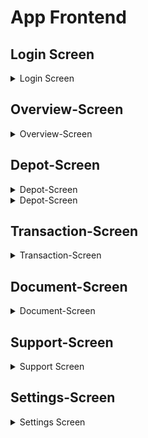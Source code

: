 # App Frontend


## Login Screen

<details>
<summary> Login Screen </summary>

<div style="display: flex; justify-content: center; align-items: center;">

    <figure style="margin: 0 20px; text-align: center;">
        <img src="images/app/login-screen/login-screen.png" width="60%">
        <figcaption>Screenshot of login screen</figcaption>
    </figure>

    <figure style="margin: 0 20px; text-align: center;">
        <img src="images/app/login-screen/login-screen-wrong-credentials.png" width="60%">
        <figcaption>Screenshot of failed login</figcaption>
    </figure>

</div>

The <strong>Login Screen </strong> in the <strong> AurumBanking-App </strong> provides users with a simple interface to enter their email and password for authentication.

<h3> Screen Elements </h3>

<ul>
    <li><strong>Penguin Mascot</strong>: A friendly penguin mascot is displayed prominently at the top of the screen, providing a welcoming visual.</li>
    <li><strong>Email Field</strong>: A text input field where the user can enter their email address.</li>
    <li><strong>Password Field</strong>: A password input field where the user can enter their account password. The password is masked for security.</li>
    <li><strong>Login Button</strong>: A button labeled "Login" that submits the email and password for authentication.</li>
</ul>


<h3> Behavior </h3>

<ul>
    <li><strong>Successful Login</strong>: If the user enters the correct email and password, they are authenticated and redirected to the app's main screen.</li>
    <li><strong>Failed Login</strong>: If the user enters incorrect login credentials, a small error message is displayed at the bottom of the screen, informing the user that their credentials are incorrect. The message helps guide the user to try again with the correct information.</li>
</ul>


<h3> Error Handling </h3>

<ul>
    <li><strong>Incorrect Credentials</strong>: When the login attempt fails due to incorrect email or password, a small, clear error message is shown to the user below the login fields, helping them understand the issue and try again.</li>
</ul>

</details>


## Overview-Screen

<details>
<summary> Overview-Screen </summary>

<h3> Overview-Screen </h3>

<p> In the following GIF, you can see the functional elements of the Overview Screen. It consists of the app scaffold with some shortcut icons below, which allow the user to quickly access certain pages. </p>

<div style="display: flex; justify-content: space-around; align-items: center; text-align: center;">

<figure>
    <img src="images/app/overview-screen/Overview-Darkmode.gif" width="80%">
    <figcaption>Overview-Screen in Dark-Mode</figcaption>
</figure>

<figure>
    <img src="images/app/overview-screen/shorcut-overview.gif" width="80%">
    <figcaption>Using the shortcut</figcaption>
</figure>

</div>

<p> Below that is the Depot segment, which displays the current depot value. This value is fetched and updated every 3 seconds. </p>

<p> Next are the recent transactions that the user has either received or executed. The three most recent transactions are shown. </p>

<p> Finally, there is the Chart Segment, which accumulates all transactions for a given day and displays them as a bar chart. 
It shows the current day, 2 days in the past, and 2 days in the future, as there may already be transactions scheduled for those days. 
Transactions for the current day are always displayed in the center. </p>

<p> When you tap approximately in the middle of the chart, a red marker appears to indicate that it is the current day. </p>

<p> In the following, you can see the Overview Screen in White Mode. </p>

<div style="display: flex; justify-content: space-around; align-items: center; text-align: center;">

<figure>
    <img src="images/app/overview-screen/Overview-Whitemode-1.png" width="80%">
    <figcaption>Overview-Screen in White-Mode</figcaption>
</figure>

<figure>
    <img src="images/app/overview-screen/Overview-Whitemode-2.png" width="80%">
    <figcaption>Overview-Screen in White-Mode</figcaption>
</figure>
</div>

<h3> Backend-Connection </h3>

<p>The <strong>Overview-Screen</strong> use the code in 
<code>OverviewViewModel</code> to connect to the backend services. 
Here's a summary of what the methods do and how they interact with the backend:
</p>

    <h4>Methods</h4>
    <ul>
        <li>
            <strong>getCurrentDepotValue</strong>: 
            <p>Retrieves the current depot value for a given customer ID by making an API call through <code>DepotService</code>. The response is handled asynchronously. If successful, it returns the depot value to the UI; otherwise, it logs an error. This function is used by the Depot-Display section.</p>
        </li>
        <li>
            <strong>getThreeLatestTransaction</strong>:
            <p>Fetches the three most recent transactions for a specified depot ID using <code>TransactionService</code>. The method asynchronously processes the response, returning the transactions to the UI or logging an error if the request fails. This is used by the section <strong>Letzte Transaktionen</strong> in the Overview-Screen.</p>
        </li>
        <li>
            <strong>getAllTransactionByDepotId</strong>:
            <p>Retrieves all transactions for a given depot ID. It then filters these transactions to include only those within the last three days and the next three days. After filtering, it calculates daily totals from these transactions and sends the data back to the UI. This method utilizes <code>getThreeLastDaysAndFutureDays</code> to filter the transactions and <code>calculateDailyTotals</code> to compute the totals used in diagrams.</p>
        </li>
        <li>
            <strong>calculateDailyTotals</strong>:
            <p>Takes a list of transactions and groups them by date. For each date, it calculates the net total by adding or subtracting amounts based on the transaction type (income or outcome). It is used for generating the data needed for diagrams.</p>
        </li>
        <li>
            <strong>getThreeLastDaysAndFutureDays</strong>:
            <p>Filters transactions to include only those that occurred within the last three days and the next three days from the current date. This filtered list is then used in <code>getAllTransactionByDepotId</code>.</p>
        </li>
    </ul>

</details>

## Depot-Screen
<details>

<summary> Depot-Screen </summary>

<div style="text-align: center;">
<figure>
    <img src="./images/app/depot-screen/DepotScreen_DepotOverviewBox.png" width="60%">
    <figcaption>Screenshot of Depot Screen</figcaption>
</figure>
</div>

<p>
  The Depot Screen is desinged to give a basic overview over all relevant depot activities (transactions) and key figures. It
  also allows a search function across all transactions and can switch between displaying transactions from the past and
  planned transactions in the future
</p>

<h3>Key Elements:</h3>

<ul>
    <li>Depot Overview Box: Depot Value highlighted on top of the screen</li>
    <li>Search Box: Element to filter transactions</li>
    <li>Time Choice Button: Element to switch transactions from past and for future</li>
    <li>Transaction List: All Transactions that match the chosen attributes</li>
</ul>

<h3>Depot Overview Box:</h3>

<div style="text-align: center;">
<figure>
    <img src="./images//app/depot-screen/DepotScreen_DepotOverviewBox.png" width="60%">
    <figcaption>Screenshot of Depot Screen with depot overview Box</figcaption>
</figure>
</div>

<p>
  The Depot Overview Box is the same element as the once used at the **Overview Screen**. It is used to display the current
  Deposit Value and the uses currency area.
</p>

<h3>Search Box</h3>

<div style="text-align: center;">
<figure>
    <img src="./images//app/depot-screen/DepotScreen_SearchBox.png" width="60%">
    <figcaption>Screenshot of Search Box Element at Depot Screen</figcaption>
</figure>
</div>

<p>
  The Search Box Element allows a selection of the displayed transactions for a given text value. It will than filter the
  transaction list for transactions, that contain the given text in the recipient-attribute.
</p>

<h3>Time Choice Button:</h3>

<div style="text-align: center;">
<figure>
    <img src="./images//app/depot-screen/DepotScreen_TimeChoiceButton.png" width="60%">
    <figcaption>Screenshot of Time Choice Button</figcaption>
</figure>
</div>

<p>
  With the Time Choice Button Element, the user can switch between displaying transactions from the past or future.
  By default, the button is set to "Vergangen" and will diplay past transactions. The text in the Search Box acts in addition
  to this. So the transaction list will only display transactions in the chosen time frame with the given search text.
</p>

<h3>Transaction List:</h3>

<div style="text-align: center;">
<figure>
    <img src="./images//app/depot-screen/DepotScreen_TransactionList.png" width="60%">
    <figcaption>Screenshot of Trnasaction List</figcaption>
</figure>
</div>

<p>
  The Transaction List displays all transactions, that fit in the given parameters out of Search Box and Time Choice Button.
  It is managed via a LazyColumn and sorted descending via the initial transaction date (dateTimeOfFirstExecutionLocalDate).
  The list elements are also TransactionCard-elements such as used on the **Overview Screen**. Cash receipts will be
  displayed green, cash outflows red.  By clicking at the  3-point-button at the element, the user switches to the
  TransactionDetailScreen as subview of the DepotScreen.
</p>

<ul>
    <li>Error Message: Keine Daten vorhanden: — indicates that the loading process was not able to find transactions for
      the current depot or there have been no transactions for the depot until now</li>
</ul>

<p style="text-align: center">
<img src="./images//app/depot-screen/DepotScreen_handling.gif" alt="DepotScreen handling" width="50%">
</p>



<h3>Transaction Detail Screen:</h3>

<div style="text-align: center;">
<figure>
    <img src="./images//app/depot-screen/TransactionDetailScreen_new.png" width="60%">
    <figcaption>Screenshot of Trnasaction List</figcaption>
</figure>
</div>

<p>
  The TransactionDetailScreen gives the user a more detailed view of a specific transaction. It also displayed the detailed
  Bank connection (IBAN and BIC) and the detailed date and time of the transaction.
</p>

</details>

<details>
<summary>Depot-Screen</summary>
</details>

## Transaction-Screen

<details>
<summary>Transaction-Screen</summary>

<h3>Overview</h3>

<p> The <strong>Transaction Overview</strong> screen in the <strong>AurumBanking</strong> app allows users to choose between different types of transactions. The interface is designed for ease of use, allowing users to perform standard, international, or permanent transactions. </p>

<div style="text-align: center;">

    <figure>
        <img src="images/app/transaction-screen/transaction-option-view.png" width="40%">
        <figcaption>Screenshot of the main transaction view</figcaption>
    </figure>

</div>

<h4>Transaction Options</h4>

<ul>
    <li><strong>Standard Transfer</strong>:  
        This option allows users to perform a regular domestic bank transfer.
    </li>
    <li><strong>International Transfer</strong>:  
        Users can choose this option to send money to an account in a different country.
    </li>
    <li><strong>Permanent Order</strong>:  
        This option lets users set up a permanent order, which will regularly send a specified amount of money to a designated account.
    </li>
</ul>

<div style="display: flex; justify-content: space-around; align-items: center; text-align: center;">

    <figure style="margin: 10px;">
        <img src="images/app/transaction-screen/transaction-standart-transaction-screen.png" width="100%">
        <figcaption>Screenshot of the standard transaction screen</figcaption>
    </figure>

    <figure style="margin: 10px;">
        <img src="images/app/transaction-screen/transaction-international-transaction-screen.png" width="100%">
        <figcaption>Screenshot of the international transaction screen</figcaption>
    </figure>

    <figure style="margin: 10px;">
        <img src="images/app/transaction-screen/transaction-permanent-transaction.png" width="100%">
        <figcaption>Screenshot of the permanent transaction screen</figcaption>
    </figure>

</div>

<h3>Standard Transfer</h3>

<p> The <code>StandardTransferScreen</code> is specifically designed for domestic transfers. It offers a straightforward form where users can enter the necessary details to complete their transaction. </p>

<h4>Key Features</h4>

<ul>
    <li><strong>Recipient</strong>: Users must enter the name of the person or entity they are transferring money to.</li>
    <li><strong>IBAN</strong>: The International Bank Account Number (IBAN) of the recipient is required for the transaction.</li>
    <li><strong>BIC</strong>: The Bank Identifier Code (BIC) is another crucial piece of information for ensuring the transfer reaches the correct destination.</li>
    <li><strong>Amount</strong>: Users specify the amount they wish to transfer.</li>
    <li><strong>Purpose</strong>: An optional field where users can describe the reason for the transfer.</li>
    <li><strong>Execution Date</strong>: Users can select the date on which they want the transaction to be executed. This is particularly useful for scheduling future payments.</li>
</ul>

<h4>Validation and Error Handling</h4>

<ul>
    <li> The screen includes robust validation to ensure that all required fields are correctly filled out before the user can proceed.</li>
    <li> If a field is incorrectly filled or left blank, the user receives immediate feedback via highlighted fields and an error message.</li>
    <li> This validation process is crucial for preventing errors that could delay or fail the transaction.</li>
</ul>

<h4>Form Submission</h4>

<ul>
    <li> Once all required fields are validated, the user can submit the form to initiate the transfer.</li>
    <li> If the submission is successful, the user is redirected to a confirmation screen, affirming that their transaction is being processed.</li>
    <li> In case of a failure, a clear error message is displayed, allowing the user to understand what went wrong and take corrective action.</li>
</ul>

<h4>Edit and Review Mode</h4>

<ul>
    <li> Allows users to review and edit input details before final submission.</li>
</ul>


<h3>International Transfer</h3>

<p> The <code>International Transfer</code> screen is tailored for cross-border transactions, requiring additional input: </p>

<h4>Key Features</h4>

<ul>
    <li><strong>Country</strong>: Users must select the country to which they are transferring money.</li>
    <li><strong>Recipient</strong>: Users enter the name of the person or entity they are transferring money to.</li>
    <li><strong>IBAN</strong>: The International Bank Account Number (IBAN) of the recipient, which is crucial for the transaction.</li>
    <li><strong>BIC</strong>: The Bank Identifier Code (BIC) necessary to route the transfer to the correct bank.</li>
    <li><strong>Amount</strong>: Users specify the amount they wish to transfer.</li>
    <li><strong>Purpose</strong>: An optional field where users can describe the reason for the transfer.</li>
    <li><strong>Execution Date</strong>: The date on which the transaction is to be executed. This field is required and allows for future scheduling.</li>
</ul>

<h4>State Management</h4>

<ul>
    <li><strong>Editable State</strong>: The screen includes a toggle for editing mode, allowing users to either review or modify the details before confirming the transaction.</li>
    <li><strong>Error Handling</strong>: The <code>validateInput</code> function checks all fields for correctness, highlighting any issues directly in the UI by changing the border color of the problematic input fields.</li>
    <li><strong>Snackbar Notifications</strong>: If a user tries to submit the form with errors or if the transaction fails, a Snackbar message appears to inform the user.</li>
</ul>

<h4>Transaction Logic</h4>

<ul>
    <li><strong>Form Validation</strong>: Before submitting, the form is validated to ensure that all required fields are filled out. This is managed by checking the state of each input field and applying necessary validation rules.</li>
    <li><strong>ViewModel Interaction</strong>: The <code>TransferViewModel</code> handles the logic of creating and submitting a new transaction request. If the request is successful, the user is navigated to a success screen; otherwise, an error message is displayed via Snackbar.</li>
    <li><strong>Navigation</strong>: Upon successful validation and submission, the screen navigates the user to the <code>SuccessfulTransaction</code> route.</li>
</ul>


<h3>Permanent Order Transfer</h3>

<h4>Function Definition</h4>

<p> The <code>Permanent Order</code> screen allows users to set up recurring transactions. </p>

<h4>Key Features</h4>

<ul>
    <li><strong>Country</strong>: Stores the selected country for the transfer. Defaults to "Deutschland".</li>
    <li><strong>Recipient</strong>: Stores the name of the recipient of the transfer.</li>
    <li><strong>IBAN</strong>: Stores the IBAN (International Bank Account Number) of the recipient.</li>
    <li><strong>BIC</strong>: Stores the BIC (Bank Identifier Code) of the recipient's bank.</li>
    <li><strong>Amount</strong>: Stores the amount of money to be transferred.</li>
    <li><strong>Purpose</strong>: Stores the purpose or reference of the transfer.</li>
    <li><strong>First Execution Date</strong>: Stores the date for the first execution of the transfer.</li>
    <li><strong>Last Execution Date</strong>: Stores the date for the last execution of the transfer.</li>
    <li><strong>Transaction Classification</strong>: Stores the classification of the transaction, defaulted to "Dauerauftrag" (standing order).</li>
</ul>

<h4>State Management and Validation</h4>

<ul>
    <li><strong>isEditable</strong>: Controls whether the input fields are editable.</li>
    <li><strong>showSnackbar</strong>: Controls the visibility of the Snackbar for displaying messages.</li>
    <li><strong>snackbarMessage</strong>: Stores the message to be displayed in the Snackbar.</li>
    <li><strong>errorFields</strong>: Keeps track of the fields that have validation errors.</li>
</ul>

<h4>User Interface Elements</h4>

<ul>
    <li><strong>TransferInteractionScreenBar</strong>: A custom app bar that provides options to toggle edit mode and confirm the transaction.</li>
    <li><strong>OutlinedTextField</strong>: Used for input fields like recipient, country, IBAN, BIC, amount, and purpose.</li>
    <li><strong>DateChoiceButton</strong>: Custom button to select the first and last execution dates.</li>
    <li><strong>CreateBackOrEditButton</strong>: A button that either allows users to go back or toggle the edit mode.</li>
    <li><strong>CreateConfirmSendButton</strong>: A button that confirms the transaction and sends the data to the ViewModel for processing.</li>
</ul>


<h3>Handling Incomplete or Invalid Form Inputs</h3>

<p> In the transfer interaction screen, proper validation of user inputs is crucial to ensure that all required fields are completed and valid before proceeding. When a user attempts to submit the form with incomplete or invalid information, the system performs a series of checks. </p>

<h4>Process Overview</h4>

<ul>
    <li>Validation Check: The system checks all required fields to verify their completeness. This includes fields such as country, recipient, IBAN, BIC, amount, purpose, and execution dates.</li>
    <li>Error Notification: If any fields are empty or invalid, the user is notified through a snackbar message. This message typically prompts the user to correct the missing or incorrect information.</li>
    <li>UI Feedback: The interface provides visual feedback to guide the user in correcting the errors. This often involves highlighting the problematic fields or displaying specific error messages.</li>
</ul>


<h3>Screens in White Mode</h3>

<p> The app offers the option to switch to White Mode, providing a bright and clear user interface. </p>

<div style="display: flex; justify-content: space-around; align-items: center; text-align: center;">

    <figure style="margin: 10px;">
        <img src="images/app/transaction-screen/transaction-standard-transaction-screen-whitemode.png" width="100%">
        <figcaption>Screenshot of the standard transaction screen in Whitemode</figcaption>
    </figure>

    <figure style="margin: 10px;">
        <img src="images/app/transaction-screen/transaction-international-transaction-screen-check-entries-whitemode.png" width="100%">
        <figcaption>Screenshot of the international transaction screen in Whitemode</figcaption>
    </figure>

    <figure style="margin: 10px;">
        <img src="images/app/transaction-screen/transaction-permanent-transaction-screen-with-calendar-whitemode.png" width="100%">
        <figcaption>Screenshot of the permanent transaction screen in Whitemode</figcaption>
    </figure>

</div>

</details>


## Document-Screen

<details>
<summary> Document-Screen </summary>


<h3> Document-Overview-Screen </h3>

<p>
When you click on <strong>Dokumente</strong> in the navigation bar of the app, you are taken to the overview page of the Documents screen. 
Here, you can choose between <strong>Posteingang</strong>, <strong>Dokumente abfotografieren</strong> , <strong>Dokumente Scann</strong> und <strong>Kontoauszug.</strong> 
</p>


<figure>
    <img src="images/app/documentation-screen/documents-screen-main-screen.png" width="40%">
    <figcaption>Document-Overview-Screen</figcaption>
</figure>


<h3> Document-Inbox-Screen </h3>

<p>
When you then press <strong>Inbox</strong>,
you are taken to the Inbox screen, where incoming messages are displayed. 
The data shown are local data generated during the runtime of the app. 
This simply returns a list of inbox data to the screen.
If you click on the Inbox-Icon the app will navigate you to the <strong>Inbox-Detail-Screen</strong> 
</p>

<div style="display: flex; justify-content: space-around; align-items: center; text-align: center;">

<figure>
    <img src="images/app/documentation-screen/inbox.png" width="80%">
    <figcaption>Inbox-Screen</figcaption>
</figure>

<figure>
    <img src="images/app/documentation-screen/inbox-1.png" width="80%">
    <figcaption>Inbox-Detail-Screen</figcaption>
</figure>

</div>

<p>
When you then press <strong>Inbox</strong>,
you are taken to the Inbox screen, where incoming messages are displayed. 
The data shown are local data generated during the runtime of the app. 
This simply returns a list of inbox data to the screen.
When you click on the Inbox-Icon the app will navigate you to the <strong>Inbox-Detail-Screen</strong> 
</p>

<h3> Document-Photograph-Screen </h3>

<p>
When you want to navigate to the <strong>Dokumente abfotografieren</strong> section. This will open a new pop-up which ask you the permission to use the camera. 
</p>

<p>
After you give the app the permission to use the camera, the app will show a windows where you can use the camera to capture an image. 
The image will be stored in on the device media in the directory <strong>AurumBanking.</strong> 
</p>

<div style="display: flex; justify-content: space-around; align-items: center; text-align: center;">
<figure>
    <img src="images/app/documentation-screen/dokumente-abfotografieren-1.png" width="80%">
    <figcaption>Camera Permission-Request</figcaption>
</figure>

<figure>
    <img src="images/app/documentation-screen/dokumente-abfotografieren-2.png" width="80%">
    <figcaption>Camera View</figcaption>
</figure>

<figure>
    <img src="images/app/documentation-screen/dokumente-abfotografieren-3.png" width="80%">
    <figcaption>Device Storage <strong>AurumBanking</strong> </figcaption>
</figure>

</div>

<p>
If you denied the permission for the camera the following screen will appear. And you can't use the camera until you give the app the permission to use the camera. 
</p>

<figure>
    <img src="images/app/documentation-screen/dokumente-abfotografieren-4.png" width="40%">
    <figcaption> Camera Permission Denied </figcaption>
</figure>

<h3> Document-Scan-Screen </h3>

<p>
If you click on the <strong>Dokumente scannen</strong> section. This will open a scan utilities. 
The tool will automatically scan documents for you. 
After you scan the object it will save the file on the local device storage in the folder <strong>AurumBanking</strong> as PDF-File.
Besides that you have many option to edit your taken file.
</p>

<p>
This scan utilities is provided by google for android apps. For more information you can read the following <a href="https://developers.google.com/ml-kit/vision/doc-scanner?hl=de">ML Kit official documentation</a>.
</p>

<div style="display: flex; justify-content: space-around; align-items: center; text-align: center;">
<figure>
    <img src="images/app/documentation-screen/dokumente-scannen-1.png" width="80%">
    <figcaption> Scanning - Process </figcaption>
</figure>

<figure>
    <img src="images/app/documentation-screen/dokumente-scannen-2.png" width="80%">
    <figcaption> Scan-Result </figcaption>
</figure>

<figure>
    <img src="images/app/documentation-screen/dokumente-scannen-3.png" width="80%">
    <figcaption> File save on local storage </figcaption>
</figure>
</div>


<h3> Document-Export-Screen </h3>

<p> The last functionality of the Document-View of the App is the document export. </p>

<p> The <strong>Document-Export-Screen</strong> consist of 3 Textfield, option-field and one export-button.</p>

<figure>
    <img src="images/app/documentation-screen/dokumente-kontoauszug-1.png" width="40%">
    <figcaption> Document-Export-Screen </figcaption>
</figure>

<p> 
The user must fill in all fields and confirm the option in order to perform an export. 
When they click on the <strong>Erste Transaktionsdatum</strong> or <strong>Letzte Transaktionsdatum</strong> fields, a DateTimePicker is triggered, allowing them to select the date and time.
</p>

<div style="display: flex; justify-content: space-around; align-items: center; text-align: center;">
<figure>
    <img src="images/app/documentation-screen/dokumente-kontoauszug-9.png" width="80%">
    <figcaption> DateTimePicker </figcaption>
</figure>


<figure>
    <img src="images/app/documentation-screen/dokumente-kontoauszug-10.png" width="80%">
    <figcaption> DateTimePicker </figcaption>
</figure>
</div>

<div style="display: flex; justify-content: space-around; align-items: center; text-align: center;">
<figure>
    <img src="images/app/documentation-screen/dokumente-kontoauszug-11.png" width="80%">
    <figcaption> Shorted DateTimePicker </figcaption>
</figure>

<figure>
    <img src="images/app/documentation-screen/dokumente-kontoauszug-12.png" width="80%">
    <figcaption> Shorted DateTimePicker </figcaption>
</figure>
</div>

<figure>
    <img src="images/app/documentation-screen/dokumente-kontoauszug-2.png" width="40%">
    <figcaption> Completed Export Form </figcaption>
</figure>

<p>
If not all fields are filled in, the user will receive an error notification, and the missing field will be highlighted in red.
</p>
<div style="display: flex; justify-content: space-around; align-items: center; text-align: center;">

<figure>
    <img src="images/app/documentation-screen/dokumente-kontoauszug-4.png" width="80%">
    <figcaption> Error Missing Check Option-Field </figcaption>
</figure>
<figure>
    <img src="images/app/documentation-screen/dokumente-kontoauszug-5.png" width="80%">
    <figcaption> Error Missing Required Field </figcaption>
</figure>

<figure>
    <img src="images/app/documentation-screen/dokumente-kontoauszug-6.png" width="80%">
    <figcaption> UI Error Missing Required Field </figcaption>
</figure>
</div>

<p>
If the export is successfully completed, the user will be informed, and the export will create a PDF file, which will be saved locally.
</p>

<div style="display: flex; justify-content: space-around; align-items: center; text-align: center;">
<figure>
    <img src="images/app/documentation-screen/dokumente-kontoauszug-3.png" width="80%">
    <figcaption> Successful Export </figcaption>
</figure>

<figure>
    <img src="images/app/documentation-screen/dokumente-kontoauszug-7.png" width="80%">
    <figcaption> Local Export Storage </figcaption>
</figure>

<figure>
    <img src="images/app/documentation-screen/dokumente-kontoauszug-8.png" width="80%">
    <figcaption> The PDF-Result of the Export </figcaption>
</figure>
</div>

</details>

## Support-Screen

<details>
<summary>Support Screen </summary>

<h3> Support Option View </h3>

<div style="text-align: center;">

    <figure>
        <img src="images/app/support-screen/support_main_view.png" width="40%">
        <figcaption>Screenshot of the main support view</figcaption>
    </figure>

</div>

<h3> Support Option View </h3>

<p> The <strong>Support Option View</strong> in the AurumBanking app is designed to provide users with various options to resolve any issues or answer questions quickly and efficiently. </p>

<h4> Options: </h4>

<ol>
    <li><strong>Support Inquiry</strong>:  
        Tap the mail icon to send a direct support request.
    </li>
    <li><strong>Phone Support</strong>:  
        Users can choose to contact customer support by phone. Tapping opens the integrated telephone app on the used mobile device. The number is automatically inserted.
    </li>
    <li><strong>FAQ Section</strong>:  
        The information icon leads users to the frequently asked questions (FAQ) section.
    </li>
</ol>

<h3> Support Request View </h3>
<div style="display: flex; justify-content: space-around; align-items: center; text-align: center;">

    <figure style="margin: 10px;">
        <img src="images/app/support-screen/support-request-view.png" width="100%">
        <figcaption>Screenshot of the support request screen</figcaption>
    </figure>

    <figure style="margin: 10px;">
        <img src="images/app/support-screen/support-request-view-success.png" width="100%">
        <figcaption>Screenshot of the error message</figcaption>
    </figure>

    <figure style="margin: 10px;">
        <img src="images/app/support-screen/suppot-request-view-fail.png" width="100%">
        <figcaption>Screenshot of the success message</figcaption>
    </figure>

</div>

<h4> Support Request Screen </h4>

<p> This screen allows users to submit a support request by filling out the necessary information. The user can enter their legal name, the type of inquiry, their email address, and a message detailing their issue. </p>

<ul>
    <li><strong>Legal Name</strong>: The user's legal name, which is provided from the session manager.</li>
    <li><strong>Type of Inquiry</strong>: Users can choose from a dropdown-menu (e.g., Überweisung, Konto, Benutzerdaten).</li>
    <li><strong>Email Address</strong>: The user's contact email address, which also is provided.</li>
    <li><strong>Message</strong>: A text field where the user can enter their specific issue or question.</li>
</ul>


<p> At the bottom, there is a <strong>Send</strong> button that the user can tap to submit the support request. When the button is clicked, the user inputs get checked. For example the message field must be filled and the type must be selected.
At the top is a small menu bar with a check icon with the same functionality as the "senden" button </p> 

<h4> Support Request Submitted (Success) Screen </h4>

<p> Once the user successfully submits their support request, a confirmation popup appears to inform them that their request has been received. This dialog reassures the user that their inquiry is being processed. </p>

<ul>
    <li><strong>Confirmation Message</strong>: "Anfrage gesendet" — informs the user that the support request has been sent.</li>
    <li><strong>Details</strong>: The message also states that the request will be processed as quickly as possible.</li>
</ul>


<p> The user can tap <strong>OK</strong> to dismiss the popup and return to the app. </p>>

<h4> Support Request Error (Failure) Screen </h4>

If there are any issues with the support request submission (e.g., missing required fields), the user is shown an error popup. This message prompts the user to complete the missing information.

<ul>
    <li><strong>Error Message</strong>: "Fehler" — indicates that an error occurred during the submission process.</li>
    <li><strong>Details</strong>: The message encourages the user to "Bitte füllen Sie alle Felder korrekt aus." (Please fill out all fields correctly).</li>
    <li><strong>Sending Error</strong>: If there is an error from sending, there is a different error message to inform the user.</li>
</ul>


The user can tap <strong>OK</strong> to dismiss the error and return to the form to correct the mistakes.

<h3> Support Sub Screens </h3>

<div style="display: flex; justify-content: space-around; align-items: center; text-align: center;">

    <figure style="margin: 10px;">
        <img src="images/app/support-screen/FAQ-Screen.png" width="100%">
        <figcaption>Screenshot of the FAQ screen</figcaption>
    </figure>

    <figure style="margin: 10px;">
        <img src="images/app/support-screen/telephone-support-screen.png" width="100%">
        <figcaption>Screenshot of the telephone support</figcaption>
    </figure>

    <figure style="margin: 10px;">
        <img src="images/app/support-screen/telephone-app-screen.png" width="100%">
        <figcaption>Screenshot of telephone app screen</figcaption>
    </figure>

</div>

<h4> FAQ Screen </h4>


<p> This screen provides users with a Frequently Asked Questions (FAQ) section, helping them resolve common issues and inquiries. Users can expand the questions to read answers about setting up their account, the security of the app, and how to transfer money to another account. </p>

<strong> Key Elements: </strong>

<ul>
    <li><strong>FAQ Cards</strong>: The screen displays collapsible cards for each FAQ topic.</li>
    <li><strong>Questions Addressed</strong>:
        <ul>
            <li>Setting up a new account in the app.</li>
            <li>Security measures to protect the account.</li>
            <li>Transferring money to another account.</li>
        </ul>
    </li>
</ul>


<h4> Telephone Support Screen </h4>


<p> This screen allows users to access AurumBanking's telephone support. The app provides the contact information, including the phone number and business hours (Monday to Friday, 8:00 - 20:00), enabling users to get direct support from customer service.
</p>

<ul>
    <li><strong>Key Elements</strong>:</li>
    <ul>
        <li><strong>Phone Number Display</strong>: The contact number for customer service.</li>
        <li><strong>Support Hours</strong>: Operating hours are clearly displayed for user reference.</li>
    </ul>
</ul>

<h4> Telephone App Screen </h4>


<p> This screen shows the user's telephone dialer with the AurumBanking support number pre-filled. From this screen, the user can directly call the support line, create a new contact, add the number to an existing contact, or send an SMS. </p>

<ul>
    <li><strong>Key Elements</strong>:</li>
    <ul>
        <li><strong>Dial Pad</strong>: The dialer pad with the pre-filled AurumBanking support number.</li>
        <li><strong>Options Menu</strong>: Additional options to create a new contact, add to an existing contact, or send an SMS.</li>
    </ul>
</ul>


<h3> Screens in White Mode </h3>

<div style="display: flex; justify-content: space-around; align-items: center; text-align: center;">

     <figure style="margin: 10px;">
        <img src="images/app/support-screen/support_main_view-whitemode.png" width="100%">
        <figcaption>Screenshot the support main view in whitemode</figcaption>
    </figure>

    <figure style="margin: 10px;">
        <img src="images/app/support-screen/support-request-view-whitemode.png" width="100%">
        <figcaption>Screenshot of the support request screen in whitemode</figcaption>
    </figure>   

    <figure style="margin: 10px;">
        <img src="images/app/support-screen/telephone-support-screen-whitemode.png" width="100%">
        <figcaption>Screenshot of the telephone support in whitemode</figcaption>
    </figure>

</div>

</details>



## Settings-Screen

<details>
<summary> Settings Screen </summary>

<h3> Settings Option Screen in AurumBanking App </h3>

<div style="display: flex; justify-content: center;">

    <figure style="margin-right: 20px;">
        <img src="images/app/settings-screen/settings-option-screen.png" width="60%">
        <figcaption>Screenshot of the settings option screen</figcaption>
    </figure>
    
    <figure>
        <img src="images/app/settings-screen/settings-option-screen-whitemode.png" width="60%">
        <figcaption>Screenshot of the settings option screen in white mode</figcaption>
    </figure>

</div>


<p>
    The <strong>Settings Option Screen</strong> in the <strong>AurumBanking</strong> app serves as the main hub for users to manage their personal settings. From this screen, the user can access various important functions related to their account and the app's appearance.
</p>

<h4> Overview of the Settings Option Screen </h4>

<p> Upon accessing the settings screen, the user is greeted by the app's mascot and a friendly prompt: **"Hier können Sie Einstellungen vornehmen!"**, which translates to "Here you can make settings!" in English. Below this prompt, the user is presented with three main options:
</p>

<ul>
    <li><strong>Personal Data (Persönliche Daten)</strong>: Allows the user to view and edit their personal information, such as their name, address, and contact details.</li>
    <li><strong>Change Password (Passwort ändern)</strong>: Provides a secure method for the user to change their account password.</li>
    <li><strong>Change Design (Design ändern)</strong>: Enables the user to switch between different design modes (e.g., light and dark mode) for the app's appearance.</li>
</ul>


<h4> Additional Notes </h4>

<ul>
    <li>This screen acts as a central location for managing account settings and appearance options within the app.</li>
    <li>The user can quickly access this screen by tapping the gear icon located in the top right corner of the main screen.</li>
</ul>


<h3> Change To Whitemode Screen </h3>
<div style="text-align: center;">

    <figure>
        <img src="images/app/settings-screen/settings-whitemode-screen-record.gif" width="40%">
        <figcaption>gif of changing to whitemode</figcaption>
    </figure>

</div>

<p>The <strong>AurumBanking</strong> app provides a setting option to change the visual design of the app. This allows the user to switch between different themes, such as a light or dark mode, depending on their preference.</p>

<h4>Overview of the White Mode Setting</h4>

<p>The white mode (or light mode) setting is accessible from the <strong>Settings</strong> screen within the AurumBanking app. Upon selecting this option, the user interface of the app transitions to a lighter color palette, making it easier to view in well-lit environments.</p>

<p>By selecting the <strong>Möchten Sie auf White-Mode/Dark-Mode wechseln</strong> option, the user can alter the appearance of the app. The app will ask for confirmation, and after clicking <strong>"verstanden"</strong>, the app will switch to the desired mode.</p>


<h3> Change Password Screen in AurumBanking App </h3>

<div style="display: flex; justify-content: center;">
    
    <figure style="margin-right: 20px;">
        <img src="images/app/settings-screen/settings-new-password-screen.png" width="60%">
        <figcaption>Screenshot of the new password screen</figcaption>
    </figure>
    
    <figure>
        <img src="images/app/settings-screen/settings-new-password-screen-whitemode.png" width="60%">
        <figcaption>Screenshot of the new password screen in white mode</figcaption>
    </figure>
    
</div>

<h4> Change Password Screen in AurumBanking App </h4>

<p>The <strong>Change Password Screen</strong> in the <strong>AurumBanking</strong> app allows users to securely update their account password. This screen provides an intuitive and user-friendly interface for changing the password in three simple steps.</p>

<h4> Overview of the Change Password Screen </h4>

<p>Upon accessing this screen, the user is prompted with the message <strong>"Hier können Sie ihr Passwort ändern!"</strong>, which translates to "Here you can change your password!" in English.</p>

<p>The user is presented with three fields:</p>
<ul>
    <li><strong>Old Password (Altes Passwort)</strong>: The user enters their current password.</li>
    <li><strong>New Password (Neues Passwort)</strong>: The user enters a new password they would like to set.</li>
    <li><strong>Repeat New Password (Neues Passwort wiederholen)</strong>: The user repeats the new password for confirmation.</li>
</ul>

<p>At the bottom, the user can tap the <strong>"Bestätigen"</strong> (Confirm) button to complete the password change process.</p>

<h4> Additional Notes </h4>

<ul>
    <li>The change password process is designed to ensure security, requiring the user to input their old password before confirming the new one.</li>
    <li>This screen can be accessed from the <strong>Settings</strong> menu by selecting the <strong>Change Password</strong> option.</li>
</ul>



<h3> Personal Data Screen in AurumBanking App </h3>

<div style="display: flex; justify-content: center;">
    
    <figure style="margin-right: 20px;">
        <img src="images/app/settings-screen/settings-personal-data-screen.png" width="60%">
        <figcaption>Screenshot of settings personal data</figcaption>
    </figure>
    
    <figure>
        <img src="images/app/settings-screen/settings-personal-data-screen-whitemode.png" width="60%">
        <figcaption>Screenshot of settings personal data in whitemode</figcaption>
    </figure>
    
</div>



<p>The <strong>Personal Data Screen</strong> in the <strong>AurumBanking</strong> app allows the user to view their account information in a detailed and structured format. This screen provides essential details about the user's account, such as their legal name, address, contact information, and account number.</p>

<h4> Overview of the Personal Data Screen </h4>

<p>On this screen, the user can see their information displayed clearly under the following categories:</p>
<ul>
    <li><strong>Profile Picture</strong>: Profile Picture of the user.</li>
    <li><strong>Legal Name</strong>: The full legal name of the account holder.</li>
    <li><strong>Address</strong>: The account holder's address, including street, postal code, city, and country.</li>
    <li><strong>Phone Number</strong>: The user's contact phone number.</li>
    <li><strong>Email Address</strong>: The registered email associated with the user's account.</li>
    <li><strong>Account Number</strong>: The unique account number assigned to the user.</li>
</ul>


<h4> Additional Notes </h4>

<ul>
    <li>The user can access this screen by navigating through the <strong>Settings</strong> menu and selecting the <strong>Personal Data</strong> option.</li>
    <li>All the data shown here is private and secure, ensuring that only the account holder has access to their personal details.</li>
</ul>

</details>

